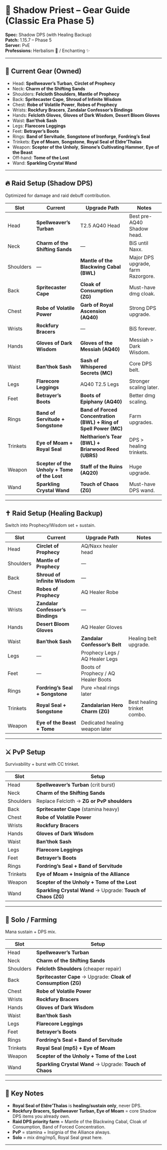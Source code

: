 # 🔮 Shadow Priest – Gear Guide (Classic Era Phase 5)

**Spec:** Shadow DPS (with Healing Backup)  
**Patch:** 1.15.7 – Phase 5  
**Server:** PvE  
**Professions:** Herbalism 🌿 / Enchanting ✨  

---

## 🎒 Current Gear (Owned)
- Head: **Spellweaver’s Turban**, **Circlet of Prophecy**  
- Neck: **Charm of the Shifting Sands**  
- Shoulders: **Felcloth Shoulders**, **Mantle of Prophecy**  
- Back: **Spritecaster Cape**, **Shroud of Infinite Wisdom**  
- Chest: **Robe of Volatile Power**, **Robes of Prophecy**  
- Wrists: **Rockfury Bracers**, **Zandalar Confessor’s Bindings**  
- Hands: **Felcloth Gloves**, **Gloves of Dark Wisdom**, **Desert Bloom Gloves**  
- Waist: **Ban’thok Sash**  
- Legs: **Flarecore Leggings**  
- Feet: **Betrayer’s Boots**  
- Rings: **Band of Servitude**, **Songstone of Ironforge**, **Fordring’s Seal**  
- Trinkets: **Eye of Moam**, **Songstone**, **Royal Seal of Eldre’Thalas**  
- Weapon: **Scepter of the Unholy**, **Simone’s Cultivating Hammer**, **Eye of the Beast**  
- Off-hand: **Tome of the Lost**  
- Wand: **Sparkling Crystal Wand**  

---

## 🔥 Raid Setup (Shadow DPS)
Optimized for damage and raid debuff contribution.

| Slot | Current | Upgrade Path | Notes |
|------|---------|--------------|-------|
| Head | **Spellweaver’s Turban** | T2.5 AQ40 Head | Best pre-AQ40 Shadow head. |
| Neck | **Charm of the Shifting Sands** | — | BiS until Naxx. |
| Shoulders | — | **Mantle of the Blackwing Cabal (BWL)** | Major DPS upgrade, farm Razorgore. |
| Back | **Spritecaster Cape** | **Cloak of Consumption (ZG)** | Must-have dmg cloak. |
| Chest | **Robe of Volatile Power** | **Garb of Royal Ascension (AQ40)** | Strong DPS upgrade. |
| Wrists | **Rockfury Bracers** | — | BiS forever. |
| Hands | **Gloves of Dark Wisdom** | **Gloves of the Messiah (AQ40)** | Messiah > Dark Wisdom. |
| Waist | **Ban’thok Sash** | **Sash of Whispered Secrets (MC)** | Core DPS belt. |
| Legs | **Flarecore Leggings** | AQ40 T2.5 Legs | Stronger scaling later. |
| Feet | **Betrayer’s Boots** | **Boots of Epiphany (AQ40)** | Better dmg scaling. |
| Rings | **Band of Servitude + Songstone** | **Band of Forced Concentration (BWL) + Ring of Spell Power (MC)** | Farm upgrades. |
| Trinkets | **Eye of Moam + Royal Seal** | **Neltharion’s Tear (BWL) + Briarwood Reed (UBRS)** | DPS > healing trinkets. |
| Weapon | **Scepter of the Unholy + Tome of the Lost** | **Staff of the Ruins (AQ20)** | Huge upgrade. |
| Wand | **Sparkling Crystal Wand** | **Touch of Chaos (ZG)** | Must-have DPS wand. |

---

## ✝️ Raid Setup (Healing Backup)
Switch into Prophecy/Wisdom set + sustain.

| Slot | Current | Upgrade Path | Notes |
|------|---------|--------------|-------|
| Head | **Circlet of Prophecy** | AQ/Naxx healer head | |
| Shoulders | **Mantle of Prophecy** | — | |
| Back | **Shroud of Infinite Wisdom** | — | |
| Chest | **Robes of Prophecy** | AQ Healer Robe | |
| Wrists | **Zandalar Confessor’s Bindings** | — | |
| Hands | **Desert Bloom Gloves** | AQ Healer Gloves | |
| Waist | **Ban’thok Sash** | **Zandalar Confessor’s Belt** | Healing belt upgrade. |
| Legs | — | Prophecy Legs / AQ Healer Legs | |
| Feet | — | Boots of Prophecy / AQ Healer Boots | |
| Rings | **Fordring’s Seal + Songstone** | Pure +heal rings later | |
| Trinkets | **Royal Seal + Songstone** | **Zandalarian Hero Charm (ZG)** | Best healing trinket combo. |
| Weapon | **Eye of the Beast + Tome** | Dedicated healing weapon later | |

---

## ⚔️ PvP Setup
Survivability + burst with CC trinket.

| Slot | Setup |
|------|-------|
| Head | **Spellweaver’s Turban** (crit burst) |
| Neck | **Charm of the Shifting Sands** |
| Shoulders | Replace Felcloth → **ZG or PvP shoulders** |
| Back | **Spritecaster Cape** (stamina heavy) |
| Chest | **Robe of Volatile Power** |
| Wrists | **Rockfury Bracers** |
| Hands | **Gloves of Dark Wisdom** |
| Waist | **Ban’thok Sash** |
| Legs | **Flarecore Leggings** |
| Feet | **Betrayer’s Boots** |
| Rings | **Fordring’s Seal + Band of Servitude** |
| Trinkets | **Eye of Moam + Insignia of the Alliance** |
| Weapon | **Scepter of the Unholy + Tome of the Lost** |
| Wand | **Sparkling Crystal Wand** → Upgrade: **Touch of Chaos (ZG)** |

---

## 🌿 Solo / Farming
Mana sustain + DPS mix.

| Slot | Setup |
|------|-------|
| Head | **Spellweaver’s Turban** |
| Neck | **Charm of the Shifting Sands** |
| Shoulders | **Felcloth Shoulders** (cheaper repair) |
| Back | **Spritecaster Cape** → Upgrade: **Cloak of Consumption (ZG)** |
| Chest | **Robe of Volatile Power** |
| Wrists | **Rockfury Bracers** |
| Hands | **Gloves of Dark Wisdom** |
| Waist | **Ban’thok Sash** |
| Legs | **Flarecore Leggings** |
| Feet | **Betrayer’s Boots** |
| Rings | **Fordring’s Seal + Band of Servitude** |
| Trinkets | **Royal Seal (mp5) + Eye of Moam** |
| Weapon | **Scepter of the Unholy + Tome of the Lost** |
| Wand | **Sparkling Crystal Wand** → Upgrade: **Touch of Chaos** |

---

## 📌 Key Notes
- **Royal Seal of Eldre’Thalas** is **healing/sustain only**, never DPS.  
- **Rockfury Bracers, Spellweaver Turban, Eye of Moam** = core Shadow DPS items you already own.  
- **Raid DPS priority farm** = Mantle of the Blackwing Cabal, Cloak of Consumption, Band of Forced Concentration.  
- **PvP** = stamina + Insignia of the Alliance always.  
- **Solo** = mix dmg/mp5, Royal Seal great here.  

---
